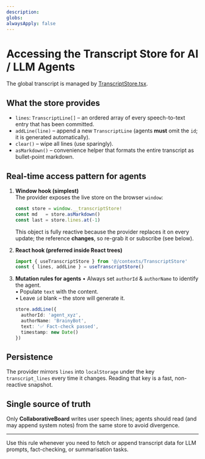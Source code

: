 ```yaml
---
description:
globs:
alwaysApply: false
---
```

# Accessing the Transcript Store for AI / LLM Agents

The global transcript is managed by [TranscriptStore.tsx](mdc:src/contexts/TranscriptStore.tsx).

## What the store provides
* `lines`: `TranscriptLine[]` – an ordered array of every speech-to-text entry that has been committed.
* `addLine(line)` – append a new `TranscriptLine` (agents **must** omit the `id`; it is generated automatically).
* `clear()` – wipe all lines (use sparingly).
* `asMarkdown()` – convenience helper that formats the entire transcript as bullet-point markdown.

## Real-time access pattern for agents
1. **Window hook (simplest)**  
   The provider exposes the live store on the browser `window`:
   ```ts
   const store = window.__transcriptStore!
   const md   = store.asMarkdown()
   const last = store.lines.at(-1)
   ```
   This object is fully reactive because the provider replaces it on every update; the reference **changes**, so re-grab it or subscribe (see below).

2. **React hook (preferred inside React trees)**  
   ```ts
   import { useTranscriptStore } from '@/contexts/TranscriptStore'
   const { lines, addLine } = useTranscriptStore()
   ```

3. **Mutation rules for agents**
   • Always set `authorId` & `authorName` to identify the agent.  
   • Populate `text` with the content.  
   • Leave `id` blank – the store will generate it.
   ```ts
   store.addLine({
     authorId: 'agent_xyz',
     authorName: 'BrainyBot',
     text: '✅ Fact-check passed',
     timestamp: new Date()
   })
   ```

## Persistence
The provider mirrors `lines` into `localStorage` under the key `transcript_lines` every time it changes. Reading that key is a fast, non-reactive snapshot.

## Single source of truth
Only **CollaborativeBoard** writes user speech lines; agents should read (and may append system notes) from the same store to avoid divergence.

---
Use this rule whenever you need to fetch or append transcript data for LLM prompts, fact-checking, or summarisation tasks.
